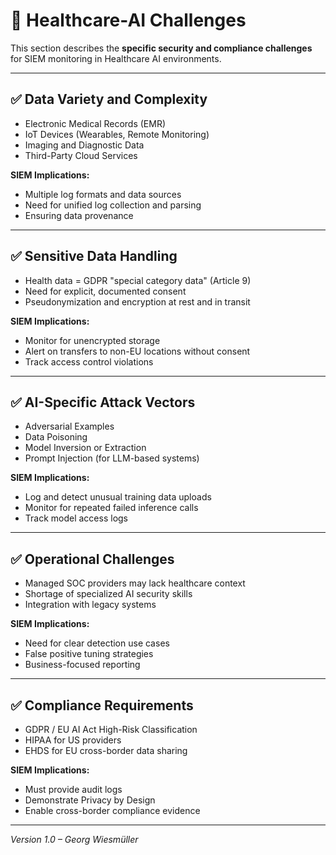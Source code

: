 # 📌 Healthcare-AI Challenges

This section describes the **specific security and compliance challenges** for SIEM monitoring in Healthcare AI environments.

---

## ✅ Data Variety and Complexity

- Electronic Medical Records (EMR)
- IoT Devices (Wearables, Remote Monitoring)
- Imaging and Diagnostic Data
- Third-Party Cloud Services

**SIEM Implications:**
- Multiple log formats and data sources
- Need for unified log collection and parsing
- Ensuring data provenance

---

## ✅ Sensitive Data Handling

- Health data = GDPR "special category data" (Article 9)
- Need for explicit, documented consent
- Pseudonymization and encryption at rest and in transit

**SIEM Implications:**
- Monitor for unencrypted storage
- Alert on transfers to non-EU locations without consent
- Track access control violations

---

## ✅ AI-Specific Attack Vectors

- Adversarial Examples
- Data Poisoning
- Model Inversion or Extraction
- Prompt Injection (for LLM-based systems)

**SIEM Implications:**
- Log and detect unusual training data uploads
- Monitor for repeated failed inference calls
- Track model access logs

---

## ✅ Operational Challenges

- Managed SOC providers may lack healthcare context
- Shortage of specialized AI security skills
- Integration with legacy systems

**SIEM Implications:**
- Need for clear detection use cases
- False positive tuning strategies
- Business-focused reporting

---

## ✅ Compliance Requirements

- GDPR / EU AI Act High-Risk Classification
- HIPAA for US providers
- EHDS for EU cross-border data sharing

**SIEM Implications:**
- Must provide audit logs
- Demonstrate Privacy by Design
- Enable cross-border compliance evidence

---

*Version 1.0 – Georg Wiesmüller*

